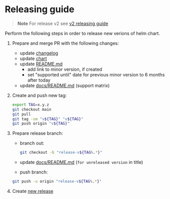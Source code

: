 # Releasing guide

> **Note** For release v2 see [v2 releasing guide][release_v2]

Perform the following steps in order to release new verions of helm chart.

1. Prepare and merge PR with the following changes:

   - update [changelog][changelog]
   - update [chart][chart]
   - update [README.md][documentation]
     - add link to minor version, if created
     - set "supported until" date for previous minor version to 6 months after today
   - update [docs/README.md][deploy_matrix] (support matrix)

1. Create and push new tag:

   ```bash
   export TAG=x.y.z
   git checkout main
   git pull
   git tag -sm "v${TAG}" "v${TAG}"
   git push origin "v${TAG}"
   ```

1. Prepare release branch:

   - branch out:

     ```bash
     git checkout -b "release-v${TAG%.*}"
     ```

   - update [docs/README.md][deploy_title] (`for unreleased version` in title)
   - push branch:

   ```bash
   git push -u origin "release-v${TAG%.*}"
   ```

1. Create [new release][releases]

[deploy_title]: ../README.md#deployment-guide-for-unreleased-version
[deploy_matrix]: ../README.md#support-matrix
[changelog]: ../../CHANGELOG.md#unreleased
[chart]: ../helm/sumologic/Chart.yaml
[releases]: https://github.com/SumoLogic/sumologic-kubernetes-collection/releases
[documentation]: ../../README.md#documentation
[release_v2]: https://github.com/SumoLogic/sumologic-kubernetes-collection/blob/release-v2/deploy/docs/release.md
